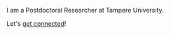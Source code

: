 

I am a Postdoctoral Researcher at Tampere University.

Let's <a href="contact" id="call-to-action">get connected</a>!

